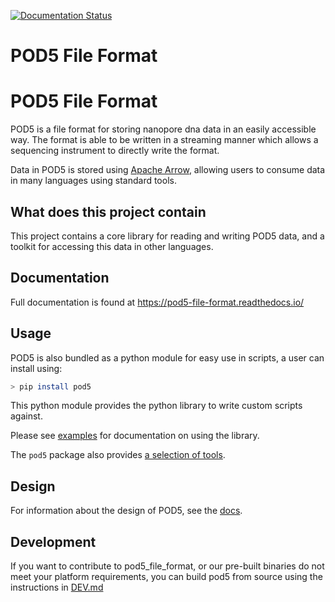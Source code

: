 [![Documentation Status](https://readthedocs.org/projects/pod5-file-format/badge/?version=latest)](https://pod5-file-format.readthedocs.io/)

POD5 File Format
================

POD5 File Format
================

POD5 is a file format for storing nanopore dna data in an easily accessible way.
The format is able to be written in a streaming manner which allows a sequencing
instrument to directly write the format.

Data in POD5 is stored using [Apache Arrow](https://github.com/apache/arrow), allowing
users to consume data in many languages using standard tools.

What does this project contain
------------------------------

This project contains a core library for reading and writing POD5 data, and a toolkit for
accessing this data in other languages.

Documentation
-------------

Full documentation is found at https://pod5-file-format.readthedocs.io/


Usage
-----

POD5 is also bundled as a python module for easy use in scripts, a user can install using:

```bash
> pip install pod5
```

This python module provides the python library to write custom scripts against.

Please see [examples](./python/pod5/examples) for documentation on using the library.

The `pod5` package also provides [a selection of tools](./python/pod5/README.md).


Design
------

For information about the design of POD5, see the [docs](./docs/README.md).

Development
-----------

If you want to contribute to pod5_file_format, or our pre-built binaries do not meet your platform requirements, you can build pod5 from source using the instructions in [DEV.md](DEV.md)
